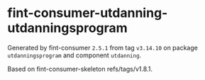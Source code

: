 # fint-consumer-utdanning-utdanningsprogram

Generated by fint-consumer `2.5.1` from tag `v3.14.10` on package `utdanningsprogram` and component `utdanning`.

Based on fint-consumer-skeleton refs/tags/v1.8.1.
